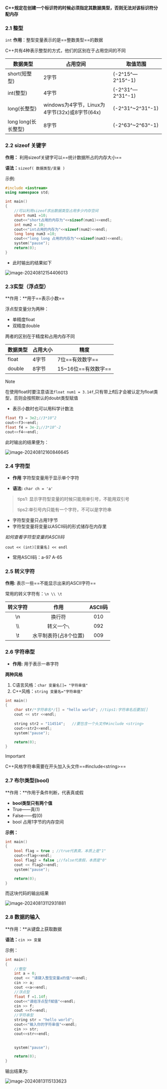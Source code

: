
**C++规定在创建一个标识符的时候必须指定其数据类型，否则无法对该标识符分配内存**

### 2.1 整型

`int` **作用**：整型变量表示的是==整数类型==的数据

C++共有4种表示整型的方式，他们的区别在于占用空间的不同

| 数据类型            | 占用空间                                      | 取值范围         |
| ------------------- | --------------------------------------------- | ---------------- |
| short(短整型)       | 2字节                                         | (-2^15^—2^15^-1) |
| int(整型)           | 4字节                                         | (-2^31^—2^31^-1) |
| long(长整型)        | windows为4字节，Linux为4字节(32x)或8字节(64x) | (-2^31^~2^31^-1) |
| long long(长长整型) | 8字节                                         | (-2^63^~2^63^-1) |

### 2.2 sizeof 关键字

**作用：** 利用sizeof关键字可以==统计数据所占的内存大小==

**语法：**`sizeof( 数据类型/变量 )`

示例:

```cpp
#include <iostream>     
using namespace std;

int main()
{
    //可以利用sizeof求出数据类型占用多少内存空间
    short num1 =10;
    cout<<"short占用的内存为"<<sizeof(num1)<<endl;
    int num2 = 10;
    cout<<"int占用的内存为"<<sizeof(num2)<<endl;
    long long num3 =10;
    cout<<"long long 占用的内存为"<<sizeof(num3)<<endl;
    system("pause");
    return(0);
}
```

- 此时输出的结果如下

![image-20240812154406013](attachments/image-20240812154406013-1723448652625-1.png)

### 2.3实型（浮点型）

**作用：**用于==表示小数==

浮点型变量分为两种：

- 单精度float
- 双精度double

两者的区别在于精度和占用内存不同

| 数据类型 | 占用大小 | 精度                |
| -------- | -------- | ------------------- |
| float    | 4字节    | 7位==有效数字==     |
| double   | 8字节    | 15~16位==有效数字== |

> [!NOTE]
>
> 在使用float时要注意语法`float num1 = 3.14f`,只有带上**f**后才会被认定为float类型，否则会按照默认的doubt类型赋值

- 表示小数时也可以用科学计数法

```cpp
float f3 = 3e2;//3*10^2
cout<<f3<<endl;
float f4 = 3e-2;//3*10^-2
cout<<f4<<endl;
```

  此时输出的结果便为：

  ![image-20240812160846645](attachments/image-20240812160846645.png)

### 2.4 字符型

- **作用** 字符型变量用于显示单个字符

- **语法:** `char ch = 'a'`

> tips1: 显示字符型变量的时候只能用单引号，不能用双引号
>
> tips2:单引号内只能有一个字符，不可以是字符串

- 字符型变量只占用1字节
- 字符型变量将变量以ASCII码的形式储存在内存里

*如何查看字符型变量的ASCII码*

`cout << (int)[变量名] << endl`

- 常用ASCII码：a-97  A-65

### 2.5 转义字符

**作用:** 表示一些==不能显示出来的ASCII字符==

常用的转义字符有：`\n \\ \t`

| 转义字符 |        作用         | ASCII码 |
| :--: | :---------------: | :----: |
|  \n  |        换行符        |  010   |
| \\\  | 转义一个<kbd>\\</kbd> |  092   |
|  \t  |   水平制表符(占8个位置)    |  009   |

###   2.6 字符串型

- **作用:** 用于表示一串字符

**两种风格**

1. C语言风格：`char 变量名[]= "字符串值"`
2. C++风格：`string 变量名="字符串值"`

```cpp
int main()
{
    char str/*字符串名*/[] = "hello world"; //tips1:字符串名后要加[]
    cout << str <<endl;
    
    string str2 = "114514";   //要包含一个头文件#include <string> 
    cout<<str2<<endl;
    system("pause");

    return(0);
}
```

> [!IMPORTANT]
>
> C++风格字符串需要在开头加入头文件==\#include\<string>==

### 2.7 布尔类型(bool)

**作用：**作用于条件判断，代表真或假

- **bool类型只有两个值**
- True——真(1)
- False——假(0)
- bool 占用1字节的内存空间

**示例：**

```cpp
int main()
{
    bool flag = true ; //true代表真，本质上是"1"
    cout<<flag<<endl;
    bool flag2 = false ;//false代表假，本质是"0"
    cout << flag2<<endl;
    system("pause");

    return(0);
}
```

而这块代码的输出结果

![image-20240813112931881](attachments/image-20240813112931881.png)

### 2.8 数据的输入

**作用：**从键盘上获取数据

**语法：**`cin >> 变量`

示例：

```cpp
int main()
{
    //整型
    int a = 0;
    cout << "请键入整型变量a的值"<<endl;
    cin >> a;
    cout <<a<<endl;
    //浮点型
    float f =1.14f;
    cout<<"请给浮点型f赋值"<<endl;
    cin >> f;
    cout <<f<<endl;
    //字符串型
    string str = "hello world";
    cout<<"输入你的字符串值"<<endl;
    cin >> str;
    cout<<str<<endl;

     
    system("pause");

    return(0);
}
```

输出结果为:

![image-20240813115133623](attachments/image-20240813115133623.png)
